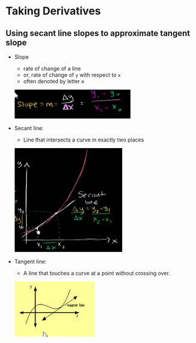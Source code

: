 # Taking Derivatives

## Using secant line slopes to approximate tangent slope

* Slope
    * rate of change of a line 
    * or, rate of change of ``y`` with respect to ``x``
    * often denoted by letter ``m``
    
    <img src="./images/slope-formula.png"></img>  

* Secant line:
    * Line that intersects a curve in exactly two places

    <img src="./images/secant-line-1.png"></img>  

* Tangent line:
    * A line that touches a curve at a point without crossing over.

    <img src="./images/tangent-line.png"></img>

